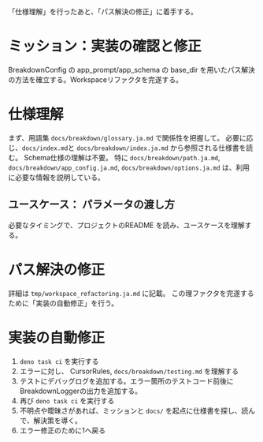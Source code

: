 「仕様理解」を行ったあと、「パス解決の修正」に着手する。

# ミッション：実装の確認と修正
BreakdownConfig の app_prompt/app_schema の base_dir を用いたパス解決の方法を確立する。Workspaceリファクタを完遂する。


# 仕様理解
まず、用語集 `docs/breakdown/glossary.ja.md` で関係性を把握して。
必要に応じ、`docs/index.md`と `docs/breakdown/index.ja.md` から参照される仕様書を読む。 Schema仕様の理解は不要。
特に `docs/breakdown/path.ja.md`, `docs/breakdown/app_config.ja.md`, `docs/breakdown/options.ja.md` は、利用に必要な情報を説明している。

## ユースケース： パラメータの渡し方
必要なタイミングで、プロジェクトのREADME を読み、ユースケースを理解する。


# パス解決の修正
詳細は `tmp/workspace_refactoring.ja.md` に記載。
この理ファクタを完遂するために「実装の自動修正」を行う。

# 実装の自動修正
1. `deno task ci` を実行する
2. エラーに対し、 CursorRules, `docs/breakdown/testing.md` を理解する
3. テストにデバッグログを追加する。エラー箇所のテストコード前後にBreakdownLoggerの出力を追加する。
4. 再び `deno task ci` を実行する
5. 不明点や曖昧さがあれば、ミッションと `docs/` を起点に仕様書を探し、読んで、解決策を導く。
6. エラー修正のために1へ戻る

